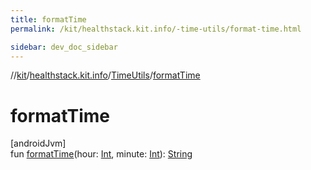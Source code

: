 ```yaml
---
title: formatTime
permalink: /kit/healthstack.kit.info/-time-utils/format-time.html

sidebar: dev_doc_sidebar
---
```

//[kit](../../../kit.html)/[healthstack.kit.info](../index.html)/[TimeUtils](index.html)/[formatTime](format-time.html)



# formatTime



[androidJvm]\
fun [formatTime](format-time.html)(hour: [Int](https://kotlinlang.org/api/latest/jvm/stdlib/kotlin/-int/index.html), minute: [Int](https://kotlinlang.org/api/latest/jvm/stdlib/kotlin/-int/index.html)): [String](https://kotlinlang.org/api/latest/jvm/stdlib/kotlin/-string/index.html)




